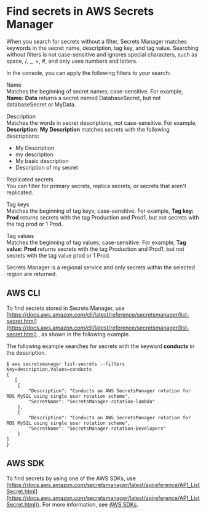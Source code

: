 # Find secrets in AWS Secrets Manager<a name="manage_search-secret"></a>

When you search for secrets without a filter, Secrets Manager matches keywords in the secret name, description, tag key, and tag value\. Searching without filters is not case\-sensitive and ignores special characters, such as space, /, \_, =, \#, and only uses numbers and letters\. 

In the console, you can apply the following filters to your search:

Name  
Matches the beginning of secret names; case\-sensitive\. For example, **Name:** **Data** returns a secret named DatabaseSecret, but not databaseSecret or MyData\. 

Description  
Matches the words in secret descriptions, not case\-sensitive\. For example, **Description**: **My Description** matches secrets with the following descriptions:   
+ My Description
+ my description
+ My basic description
+ Description of my secret

Replicated secrets  
You can filter for primary secrets, replica secrets, or secrets that aren't replicated\.

Tag keys  
Matches the beginning of tag keys; case\-sensitive\. For example, **Tag key:** **Prod** returns secrets with the tag Production and Prod1, but not secrets with the tag prod or 1 Prod\.

Tag values  
Matches the beginning of tag values; case\-sensitive\. For example, **Tag value:** **Prod** returns secrets with the tag Production and Prod1, but not secrets with the tag value prod or 1 Prod\. 

Secrets Manager is a regional service and only secrets within the selected region are returned\.

## AWS CLI<a name="manage_search-secret_cli"></a>

To find secrets stored in Secrets Manager, use [https://docs.aws.amazon.com/cli/latest/reference/secretsmanager/list-secret.html](https://docs.aws.amazon.com/cli/latest/reference/secretsmanager/list-secret.html) , as shown in the following example\.

The following example searches for secrets with the keyword **conducts** in the description\. 

```
$ aws secretsmanager list-secrets --filters Key=description,Values=conducts
{
   [
    {
        "Description": "Conducts an AWS SecretsManager rotation for RDS MySQL using single user rotation scheme", 
        "SecretName": "SecretsManager-rotation-lambda"
    }, 
    {
        "Description": "Conducts an AWS SecretsManager rotation for RDS MySQL using single user rotation scheme", 
        "SecretName": "SecretsManager-rotation-Developers"
    }
]
}
```

## AWS SDK<a name="manage_search-secret_sdk"></a>

To find secrets by using one of the AWS SDKs, use [https://docs.aws.amazon.com/secretsmanager/latest/apireference/API_ListSecret.html](https://docs.aws.amazon.com/secretsmanager/latest/apireference/API_ListSecret.html)\. For more information, see [AWS SDKs](asm_access.md#asm-sdks)\.

